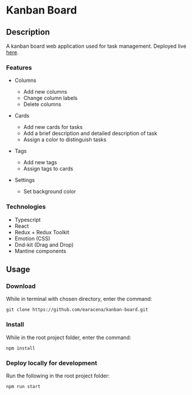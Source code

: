 # Kanban Board

## Description
A kanban board web application used for task management. Deployed live [here](https://kanban-board.onrender.com).

### Features
* Columns
  * Add new columns
  * Change column labels
  * Delete columns

* Cards
  * Add new cards for tasks
  * Add a brief description and detailed description of task
  * Assign a color to distinguish tasks

* Tags
  * Add new tags
  * Assign tags to cards

* Settings
  * Set background color

### Technologies
  * Typescript
  * React
  * Redux + Redux Toolkit
  * Emotion (CSS)
  * Dnd-kit (Drag and Drop)
  * Mantine components

## Usage
### Download
While in terminal with chosen directory, enter the command:
```
git clone https://github.com/earacena/kanban-board.git
```

### Install
While in the root project folder, enter the command:
```
npm install
```

### Deploy locally for development
Run the following in the root project folder:
```
npm run start
```